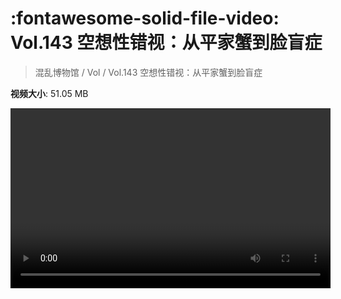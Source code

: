 # :fontawesome-solid-file-video: Vol.143 空想性错视：从平家蟹到脸盲症

> 混乱博物馆 / Vol / Vol.143 空想性错视：从平家蟹到脸盲症

**视频大小**: 51.05 MB

<video id="V-3dc8910079c322d8bbd31e69c407a7fb" width="512" height="288" preload="none" playsinline webkit-playsinline></video>